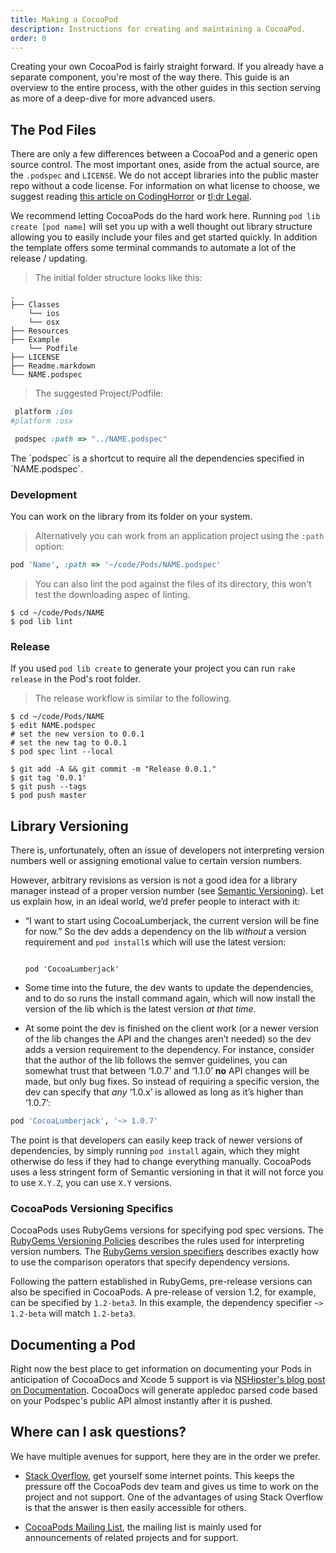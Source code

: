 ```yaml
---
title: Making a CocoaPod
description: Instructions for creating and maintaining a CocoaPod.
order: 0
---
```


Creating your own CocoaPod is fairly straight forward. If you already have a separate component, you're most of the way there. This guide is an overview to the entire process, with the other guides in this section serving as more of a deep-dive for more advanced users.

## The Pod Files

There are only a few differences between a CocoaPod and a generic open source control. The most important ones, aside from the actual source, are the `.podspec` and `LICENSE`. We do not accept libraries into the public master repo without a code license. For information on what license to choose, we suggest reading [this article on CodingHorror](http://www.codinghorror.com/blog/2007/04/pick-a-license-any-license.html) or [tl;dr Legal](http://www.tldrlegal.com/).

We recommend letting CocoaPods do the hard work here. Running `pod lib create [pod name]` will set you up with a well thought out library structure allowing you to easily include your files and get started quickly. In addition the template offers some terminal commands to automate a lot of the release / updating.

> The initial folder structure looks like this:

```
.
├── Classes
    └── ios
    └── osx
├── Resources
├── Example
    └── Podfile
├── LICENSE
├── Readme.markdown
└── NAME.podspec
```

> The suggested Project/Podfile:

```ruby
 platform :ios
#platform :osx

 podspec :path => "../NAME.podspec"
```

<aside>The `podspec` is a shortcut to require all the dependencies specified in `NAME.podspec`.</aside>

### Development

You can work on the library from its folder on your system. 

> Alternatively you can work from an application project using the `:path` option:

```ruby
pod 'Name', :path => '~/code/Pods/NAME.podspec'
```

> You can also lint the pod against the files of its directory, this won't test the downloading aspec of linting.

```shell
$ cd ~/code/Pods/NAME
$ pod lib lint
```

### Release

If you used `pod lib create` to generate your project you can run `rake release` in the Pod's root folder. 

> The release workflow is similar to the following.

```shell
$ cd ~/code/Pods/NAME
$ edit NAME.podspec
# set the new version to 0.0.1
# set the new tag to 0.0.1
$ pod spec lint --local

$ git add -A && git commit -m "Release 0.0.1."
$ git tag '0.0.1'
$ git push --tags
$ pod push master
```

## Library Versioning

There is, unfortunately, often an issue of developers not interpreting version numbers well or assigning emotional value to certain version numbers.

However, arbitrary revisions as version is not a good idea for a library manager instead of a proper version number (see [Semantic Versioning](http://semver.org)). Let us explain how, in an ideal world, we’d prefer people to interact with it:

* “I want to start using CocoaLumberjack, the current version will be fine for now.” So the dev adds a dependency on the lib _without_ a version requirement and `pod install`s which will use the latest version:

  <code>
  pod 'CocoaLumberjack'
  </code>

* Some time into the future, the dev wants to update the dependencies, and to do so runs the install command again, which will now install the version of the lib which is the latest version _at that time_.

* At some point the dev is finished on the client work (or a newer version of the lib changes the API and the changes aren’t needed) so the dev adds a version requirement to the dependency. For instance, consider that the author of the lib follows the semver guidelines, you can somewhat trust that between ‘1.0.7’ and ‘1.1.0’ **no** API changes will be made, but only bug fixes. So instead of requiring a specific version, the dev can specify that _any_ ‘1.0.x’ is allowed as long as it’s higher than ‘1.0.7’:

```ruby 
pod 'CocoaLumberjack', '~> 1.0.7'
```

The point is that developers can easily keep track of newer versions of dependencies, by simply running `pod install` again, which they might otherwise do less if they had to change everything manually. CocoaPods uses a less stringent form of Semantic versioning in that it will not force you to use `X.Y.Z`, you can use `X.Y` versions.

### CocoaPods Versioning Specifics

CocoaPods uses RubyGems versions for specifying pod spec versions. The [RubyGems Versioning Policies](http://docs.rubygems.org/read/chapter/7) describes the rules used for interpreting version numbers. The [RubyGems version specifiers](http://docs.rubygems.org/read/chapter/16#page74) describes exactly how to use the comparison operators that specify dependency versions.

Following the pattern established in RubyGems, pre-release versions can also be specified in CocoaPods. A pre-release of version 1.2, for example, can be specified by `1.2-beta3`. In this example, the dependency specifier `~> 1.2-beta` will match `1.2-beta3`.


## Documenting a Pod

Right now the best place to get information on documenting your Pods in anticipation of CocoaDocs and Xcode 5 support is via [NSHipster's blog post on Documentation](http://nshipster.com/documentation/). CocoaDocs will generate appledoc parsed code based on your Podspec's public API almost instantly after it is pushed.  

## Where can I ask questions?

We have multiple avenues for support, here they are in the order we prefer.

* [Stack Overflow](http://stackoverflow.com/search?q=CocoaPods), get yourself some internet points. This keeps the pressure off the CocoaPods dev team and gives us time to work on the project and not support. One of the advantages of using Stack Overflow is that the answer is then easily accessible for others.

* [CocoaPods Mailing List](http://groups.google.com/group/cocoapods), the mailing list is mainly used for announcements of related projects and for support.

<!-- ## My library depends on a podspec that is not in the Specs repository

**TODO** -->
